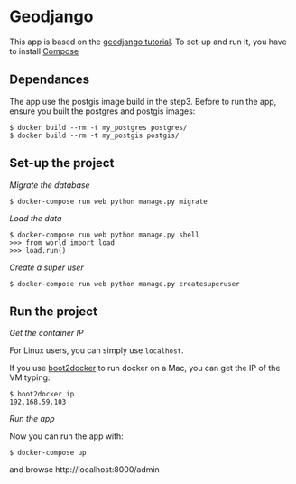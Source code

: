 # Geodjango

This app is based on the [geodjango tutorial](https://docs.djangoproject.com/en/1.8/ref/contrib/gis/tutorial/).
To set-up and run it, you have to install [Compose](https://docs.docker.com/compose/install/)

## Dependances

The app use the postgis image build in the step3. Before to run the app, ensure
you built the postgres and postgis images:

    $ docker build --rm -t my_postgres postgres/
    $ docker build --rm -t my_postgis postgis/

## Set-up the project

*Migrate the database*

    $ docker-compose run web python manage.py migrate

*Load the data*

    $ docker-compose run web python manage.py shell
    >>> from world import load
    >>> load.run()

*Create a super user*

    $ docker-compose run web python manage.py createsuperuser

## Run the project

*Get the container IP*

For Linux users, you can simply use `localhost`.

If you use [boot2docker](https://github.com/boot2docker/boot2docker) to run
docker on a Mac, you can get the IP of the VM typing:

    $ boot2docker ip
    192.168.59.103


*Run the app*

Now you can run the app with:

    $ docker-compose up

and browse http://localhost:8000/admin
